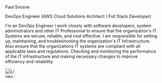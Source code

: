 Paul Svosve

DevOps Engineer (AWS Cloud Solutions Architect / Full Stack Developer)

I'm an DevOps Engineer I work closely with software developers, system administrators and other IT Professional to ensure that the organization's IT Systems are 
secure, reliable, and cost effective. I am responsible for setting up, maintaining, and troubleshooting the organization's IT Infrastructure. Also ensure that 
the organizations IT systems are compliant with all applicable laws and regulations. Checking and monitoring the performance of the IT infrastructure and making 
necessary changes to improve efficiency and reliability.



<p align="center">

<a href="https://www.linkedin.com/in/paul-s-807598145" target=" _blank"> <img width="32px" alt="LinkedIn" title="LinkedIn" src="https://i.imgur.com/0IdggSZ.png"/>
  </a>

</p>
